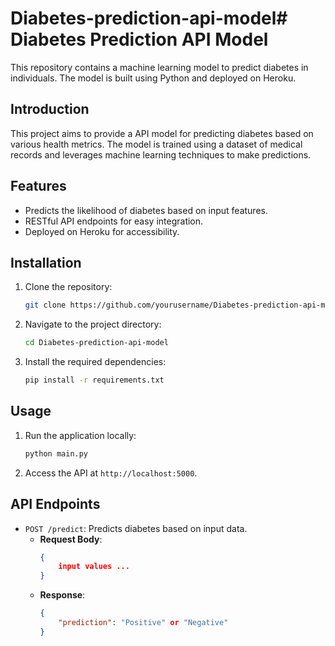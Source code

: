 # Diabetes-prediction-api-model# Diabetes Prediction API Model

This repository contains a machine learning model to predict diabetes in individuals. The model is built using Python and deployed on Heroku.

## Introduction

This project aims to provide a API model for predicting diabetes based on various health metrics. The model is trained using a dataset of medical records and leverages machine learning techniques to make predictions.

## Features

- Predicts the likelihood of diabetes based on input features.
- RESTful API endpoints for easy integration.
- Deployed on Heroku for accessibility.

## Installation

1. Clone the repository:
   ```bash
   git clone https://github.com/yourusername/Diabetes-prediction-api-model.git
   ```
2. Navigate to the project directory:
   ```bash
   cd Diabetes-prediction-api-model
   ```
3. Install the required dependencies:
   ```bash
   pip install -r requirements.txt
   ```

## Usage

1. Run the application locally:
   ```bash
   python main.py
   ```
2. Access the API at `http://localhost:5000`.

## API Endpoints

- `POST /predict`: Predicts diabetes based on input data.
  - **Request Body**:
    ```json
    {
        input values ...
    }
    ```
  - **Response**:
    ```json
    {
        "prediction": "Positive" or "Negative"
    }
    ```
